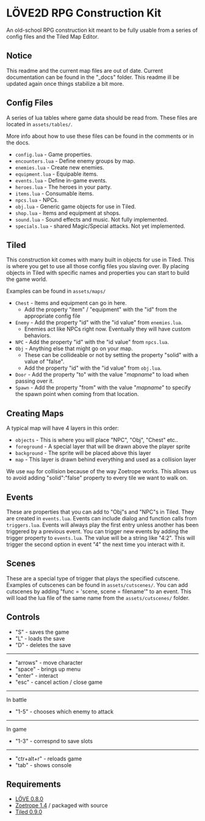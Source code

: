 LÖVE2D RPG Construction Kit
=============
An old-school RPG construction kit meant to be fully usable from a series of config files and the Tiled Map Editor.

Notice
------------
This readme and the current map files are out of date. Current documentation can be found in the "_docs" folder. This readme ill be updated again once things stabilize a bit more.

Config Files
------------
A series of lua tables where game data should be read from. These files are located in `assets/tables/`.

More info about how to use these files can be found in the comments or in the docs.

* `config.lua` - Game properties.
* `encounters.lua` - Define enemy groups by map.
* `enemies.lua` - Create new enemies.
* `equipment.lua` - Equipable items.
* `events.lua` - Define in-game events.
* `heroes.lua` - The heroes in your party.
* `items.lua` - Consumable items.
* `npcs.lua` - NPCs.
* `obj.lua` - Generic game objects for use in Tiled.
* `shop.lua` - Items and equipment at shops.
* `sound.lua` - Sound effects and music. Not fully implemented.
* `specials.lua` - shared Magic/Special attacks. Not yet implemented.

Tiled
------------
This construction kit comes with many built in objects for use in Tiled.
This is where you get to use all those config files you slaving over.
By placing objects in Tiled with specific names and properties you can start to build the game world.

Examples can be found in `assets/maps/`

* `Chest` - Items and equipment can go in here.
    * Add the property "item" / "equipment" with the "id" from the appropriate config file
* `Enemy` - Add the property "id" with the "id value" from `enemies.lua`.
    * Enemies act like NPCs right now. Eventually they will have custom behaviors.
* `NPC` - Add the property "id" with the "id value" from `npcs.lua`.
* `Obj` - Anything else that might go on your map.
    * These can be collideable or not by setting the property "solid" with a value of "false".
    * Add the property "id" with the "id value" from `obj.lua`.
* `Door` - Add the property "to" with the value "*mapname*" to load when passing over it.
* `Spawn` - Add the property "from" with the value "*mapname*" to specify the spawn point when coming from that location.

Creating Maps
------------
A typical map will have 4 layers in this order:

* `objects` - This is where you will place "NPC", "Obj", "Chest" etc..
* `foreground` - A special layer that will be drawn above the player sprite
* `background` - The sprite will be placed above this layer
* `map` - This layer is drawn behind everything and used as a collision layer

We use `map` for collision because of the way Zoetrope works. This allows us to avoid adding "solid":"false" property to every tile we want to walk on.

Events
------------
These are properties that you can add to "Obj"s and "NPC"s in Tiled. They are created in `events.lua`.
Events can include dialog and function calls from `triggers.lua`. Events will always play the first entry unless another has been triggered by a previous event.
You can trigger new events by adding the trigger property to `events.lua`. The value will be a string like "4:2".
This will trigger the second option in event "4" the next time you interact with it.


Scenes
------------
These are a special type of trigger that plays the specified cutscene.
Examples of cutscenes can be found in `assets/cutscenes/`.
You can add cutscenes by adding "func = 'scene, scene = filename'" to an event.
This will load the lua file of the same name from the `assets/cutscenes/` folder.

Controls
------------
* "S" - saves the game
* "L" - loads the save
* "D" - deletes the save

----------

* "arrows" - move character
* "space" - brings up menu
* "enter" - interact
* "esc" - cancel action / close game

----------
In battle
* "1-5" - chooses which enemy to attack

----------
In game
* "1-3" - correspnd to save slots

----------
* "ctr+alt+r" - reloads game
* "tab" - shows console



Requirements
------------
* [LÖVE 0.8.0](http://love2d.org/)
* [Zoetrope 1.4](http://libzoetrope.org) / packaged with source
* [Tiled 0.9.0](http://www.mapeditor.org/)
